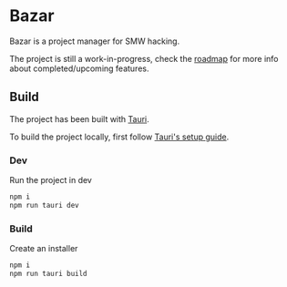 # Bazar

Bazar is a project manager for SMW hacking.

The project is still a work-in-progress, check the [roadmap](./ROADMAP.md) for more info about completed/upcoming features.

## Build

The project has been built with [Tauri](https://tauri.studio/en/).

To build the project locally, first follow [Tauri's setup guide](https://tauri.studio/en/docs/getting-started/setup-windows).

### Dev

Run the project in dev

```bash
npm i
npm run tauri dev
```

### Build

Create an installer

```bash
npm i
npm run tauri build
```
